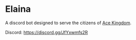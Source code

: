 # Elaina
A discord bot designed to serve the citizens of [Ace Kingdom](https://discord.gg/JfYxwmfs2R).

Discord: https://discord.gg/JfYxwmfs2R
